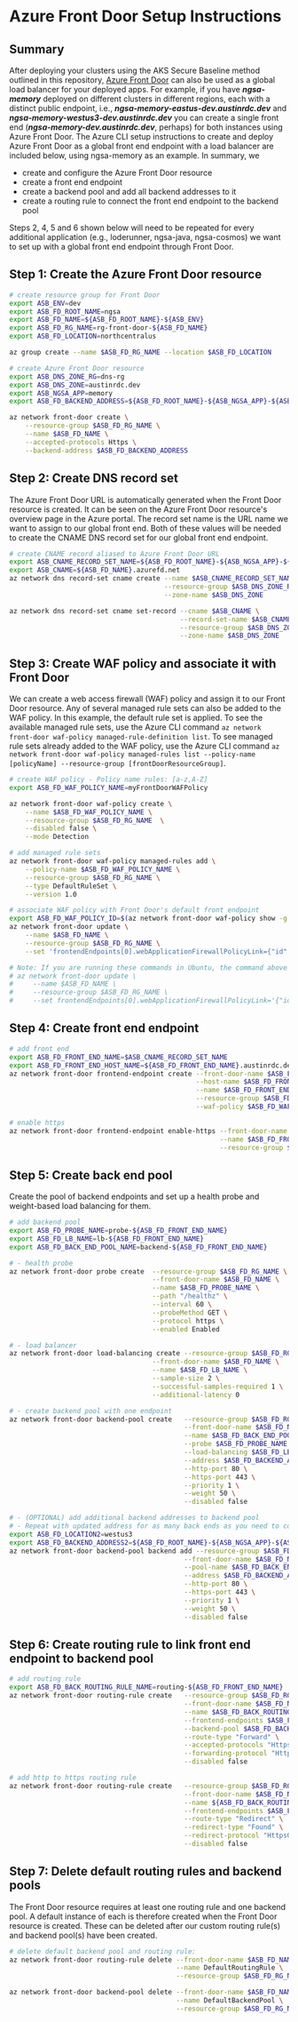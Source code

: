 # Azure Front Door Setup Instructions

## Summary

After deploying your clusters using the AKS Secure Baseline method outlined in this repository, [Azure Front Door](https://azure.microsoft.com/en-us/products/frontdoor/#documentation) can also be used as a global load balancer for your deployed apps. For example, if you have ***ngsa-memory*** deployed on different clusters in different regions, each with a distinct public endpoint, i.e., ***ngsa-memory-eastus-dev.austinrdc.dev*** and ***ngsa-memory-westus3-dev.austinrdc.dev*** you can create a single front end (***ngsa-memory-dev.austinrdc.dev***, perhaps) for both instances using Azure Front Door. The Azure CLI setup instructions to create and deploy Azure Front Door as a global front end endpoint with a load balancer are included below, using ngsa-memory as an example. In summary, we

- create and configure the Azure Front Door resource
- create a front end endpoint
- create a backend pool and add all backend addresses to it
- create a routing rule to connect the front end endpoint to the backend pool

Steps 2, 4, 5 and 6 shown below will need to be repeated for every additional application (e.g., loderunner, ngsa-java, ngsa-cosmos) we want to set up with a global front end endpoint through Front Door.

## Step 1: Create the Azure Front Door resource

```bash
# create resource group for Front Door
export ASB_ENV=dev
export ASB_FD_ROOT_NAME=ngsa
export ASB_FD_NAME=${ASB_FD_ROOT_NAME}-${ASB_ENV}
export ASB_FD_RG_NAME=rg-front-door-${ASB_FD_NAME}
export ASB_FD_LOCATION=northcentralus

az group create --name $ASB_FD_RG_NAME --location $ASB_FD_LOCATION

# create Azure Front Door resource
export ASB_DNS_ZONE_RG=dns-rg
export ASB_DNS_ZONE=austinrdc.dev
export ASB_NGSA_APP=memory
export ASB_FD_BACKEND_ADDRESS=${ASB_FD_ROOT_NAME}-${ASB_NGSA_APP}-${ASB_FD_LOCATION}-${ASB_ENV}.${ASB_DNS_ZONE}

az network front-door create \
    --resource-group $ASB_FD_RG_NAME \
    --name $ASB_FD_NAME \
    --accepted-protocols Https \
    --backend-address $ASB_FD_BACKEND_ADDRESS
```

## Step 2: Create DNS record set

The Azure Front Door URL is automatically generated when the Front Door resource is created. It can be seen on the Azure Front Door resource's overview page in the Azure portal. The record set name is the URL name we want to assign to our global front end. Both of these values will be needed to create the CNAME DNS record set for our global front end endpoint.

```bash
# create CNAME record aliased to Azure Front Door URL
export ASB_CNAME_RECORD_SET_NAME=${ASB_FD_ROOT_NAME}-${ASB_NGSA_APP}-${ASB_ENV}
export ASB_CNAME=${ASB_FD_NAME}.azurefd.net
az network dns record-set cname create --name $ASB_CNAME_RECORD_SET_NAME \
                                       --resource-group $ASB_DNS_ZONE_RG \
                                       --zone-name $ASB_DNS_ZONE

az network dns record-set cname set-record --cname $ASB_CNAME \
                                           --record-set-name $ASB_CNAME_RECORD_SET_NAME \
                                           --resource-group $ASB_DNS_ZONE_RG \
                                           --zone-name $ASB_DNS_ZONE
```

## Step 3: Create WAF policy and associate it with Front Door

We can create a web access firewall (WAF) policy and assign it to our Front Door resource. Any of several managed rule sets can also be added to the WAF policy. In this example, the default rule set is applied. To see the available managed rule sets, use the Azure CLI command `az network front-door waf-policy managed-rule-definition list`. To see managed rule sets already added to the WAF policy, use the Azure CLI command `az network front-door waf-policy managed-rules list --policy-name [policyName] --resource-group [frontDoorResourceGroup]`.

```bash
# create WAF policy - Policy name rules: [a-z,A-Z]
export ASB_FD_WAF_POLICY_NAME=myFrontDoorWAFPolicy

az network front-door waf-policy create \
    --name $ASB_FD_WAF_POLICY_NAME \
    --resource-group $ASB_FD_RG_NAME  \
    --disabled false \
    --mode Detection

# add managed rule sets
az network front-door waf-policy managed-rules add \
    --policy-name $ASB_FD_WAF_POLICY_NAME \
    --resource-group $ASB_FD_RG_NAME \
    --type DefaultRuleSet \
    --version 1.0

# associate WAF policy with Front Door's default front endpoint
export ASB_FD_WAF_POLICY_ID=$(az network front-door waf-policy show -g $ASB_FD_RG_NAME --name $ASB_FD_WAF_POLICY_NAME --query id -o tsv)
az network front-door update \
    --name $ASB_FD_NAME \
    --resource-group $ASB_FD_RG_NAME \
    --set 'frontendEndpoints[0].webApplicationFirewallPolicyLink={"id":"'${ASB_FD_WAF_POLICY_ID}'"}'

# Note: If you are running these commands in Ubuntu, the command above should be updated to:
# az network front-door update \
#     --name $ASB_FD_NAME \
#     --resource-group $ASB_FD_RG_NAME \
#     --set frontendEndpoints[0].webApplicationFirewallPolicyLink='{"id":"'${ASB_FD_WAF_POLICY_ID}'"}'
```

## Step 4: Create front end endpoint

```bash
# add front end
export ASB_FD_FRONT_END_NAME=$ASB_CNAME_RECORD_SET_NAME
export ASB_FD_FRONT_END_HOST_NAME=${ASB_FD_FRONT_END_NAME}.austinrdc.dev
az network front-door frontend-endpoint create --front-door-name $ASB_FD_NAME \
                                               --host-name $ASB_FD_FRONT_END_HOST_NAME \
                                               --name $ASB_FD_FRONT_END_NAME \
                                               --resource-group $ASB_FD_RG_NAME \
                                               --waf-policy $ASB_FD_WAF_POLICY_ID

# enable https
az network front-door frontend-endpoint enable-https --front-door-name $ASB_FD_NAME \
                                                     --name $ASB_FD_FRONT_END_NAME \
                                                     --resource-group $ASB_FD_RG_NAME
```

## Step 5: Create back end pool

Create the pool of backend endpoints and set up a health probe and weight-based load balancing for them.

```bash
# add backend pool
export ASB_FD_PROBE_NAME=probe-${ASB_FD_FRONT_END_NAME}
export ASB_FD_LB_NAME=lb-${ASB_FD_FRONT_END_NAME}
export ASB_FD_BACK_END_POOL_NAME=backend-${ASB_FD_FRONT_END_NAME}

# - health probe
az network front-door probe create  --resource-group $ASB_FD_RG_NAME \
                                    --front-door-name $ASB_FD_NAME \
                                    --name $ASB_FD_PROBE_NAME \
                                    --path "/healthz" \
                                    --interval 60 \
                                    --probeMethod GET \
                                    --protocol https \
                                    --enabled Enabled

# - load balancer
az network front-door load-balancing create --resource-group $ASB_FD_RG_NAME \
                                    --front-door-name $ASB_FD_NAME \
                                    --name $ASB_FD_LB_NAME \
                                    --sample-size 2 \
                                    --successful-samples-required 1 \
                                    --additional-latency 0

# - create backend pool with one endpoint
az network front-door backend-pool create   --resource-group $ASB_FD_RG_NAME \
                                            --front-door-name $ASB_FD_NAME \
                                            --name $ASB_FD_BACK_END_POOL_NAME \
                                            --probe $ASB_FD_PROBE_NAME \
                                            --load-balancing $ASB_FD_LB_NAME \
                                            --address $ASB_FD_BACKEND_ADDRESS \
                                            --http-port 80 \
                                            --https-port 443 \
                                            --priority 1 \
                                            --weight 50 \
                                            --disabled false

# - (OPTIONAL) add additional backend addresses to backend pool
# - Repeat with updated address for as many back ends as you need to connect to the new front end endpoint
export ASB_FD_LOCATION2=westus3
export ASB_FD_BACKEND_ADDRESS2=${ASB_FD_ROOT_NAME}-${ASB_NGSA_APP}-${ASB_FD_LOCATION2}-${ASB_ENV}.${ASB_DNS_ZONE}
az network front-door backend-pool backend add --resource-group $ASB_FD_RG_NAME \
                                            --front-door-name $ASB_FD_NAME \
                                            --pool-name $ASB_FD_BACK_END_POOL_NAME \
                                            --address $ASB_FD_BACKEND_ADDRESS2 \
                                            --http-port 80 \
                                            --https-port 443 \
                                            --priority 1 \
                                            --weight 50 \
                                            --disabled false
```

## Step 6: Create routing rule to link front end endpoint to backend pool

```bash
# add routing rule
export ASB_FD_BACK_ROUTING_RULE_NAME=routing-${ASB_FD_FRONT_END_NAME}
az network front-door routing-rule create   --resource-group $ASB_FD_RG_NAME \
                                            --front-door-name $ASB_FD_NAME \
                                            --name $ASB_FD_BACK_ROUTING_RULE_NAME \
                                            --frontend-endpoints $ASB_FD_FRONT_END_NAME \
                                            --backend-pool $ASB_FD_BACK_END_POOL_NAME \
                                            --route-type "Forward" \
                                            --accepted-protocols "Https" \
                                            --forwarding-protocol "HttpsOnly" \
                                            --disabled false

# add http to https routing rule
az network front-door routing-rule create   --resource-group $ASB_FD_RG_NAME \
                                            --front-door-name $ASB_FD_NAME \
                                            --name ${ASB_FD_BACK_ROUTING_RULE_NAME}-http-to-https \
                                            --frontend-endpoints $ASB_FD_FRONT_END_NAME \
                                            --route-type "Redirect" \
                                            --redirect-type "Found" \
                                            --redirect-protocol "HttpsOnly" \
                                            --disabled false
```

## Step 7: Delete default routing rules and backend pools

The Front Door resource requires at least one routing rule and one backend pool. A default instance of each is therefore created when the Front Door resource is created. These can be deleted after our custom routing rule(s) and backend pool(s) have been created.

```bash
# delete default backend pool and routing rule: 
az network front-door routing-rule delete --front-door-name $ASB_FD_NAME \
                                          --name DefaultRoutingRule \
                                          --resource-group $ASB_FD_RG_NAME 

az network front-door backend-pool delete --front-door-name $ASB_FD_NAME \
                                          --name DefaultBackendPool \
                                          --resource-group $ASB_FD_RG_NAME 
```
